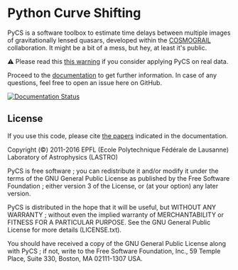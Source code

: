 # Python Curve Shifting

PyCS is a software toolbox to estimate time delays between multiple images of gravitationally lensed quasars, developed within the [COSMOGRAIL](http://www.cosmograil.org) collaboration. It might be a bit of a mess, but hey, at least it's public.

:warning: Please read this [this warning](http://pycs.readthedocs.io/en/latest/warning.html) if you consider applying PyCS on real data.

Proceed to the [documentation](http://pycs.readthedocs.io) to get further information. In case of any questions, feel free to open an issue here on GitHub.

[![Documentation Status](https://readthedocs.org/projects/pycs/badge/?version=latest)](http://pycs.readthedocs.org/en/latest/?badge=latest)



## License

If you use this code, please cite [the papers](http://pycs.readthedocs.io/en/latest/citing.html) indicated in the documentation.

Copyright (©) 2011-2016 EPFL (Ecole Polytechnique Fédérale de Lausanne)
Laboratory of Astrophysics (LASTRO)

PyCS is free software ; you can redistribute it and/or modify it under the terms of the 
GNU General Public License as published by the Free Software Foundation ; either version 3 
of the License, or (at your option) any later version.

PyCS is distributed in the hope that it will be useful, but WITHOUT ANY WARRANTY ; without 
even the implied warranty of MERCHANTABILITY or FITNESS FOR A PARTICULAR PURPOSE. See the GNU 
General Public License for more details (LICENSE.txt).

You should have received a copy of the GNU General Public License along with PyCS ; if not, 
write to the Free Software Foundation, Inc., 59 Temple Place, Suite 330, Boston, MA 02111-1307 USA.


